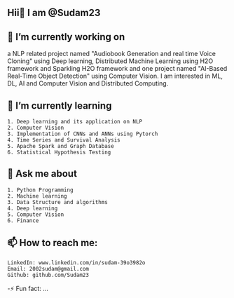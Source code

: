 ## Hii👋 I am @Sudam23
## 🔭 I’m currently working on 
 a NLP related project named "Audiobook Generation and real time Voice Cloning" using Deep learning, Distributed Machine Learning using H2O framework and Sparkling H2O framework and one project named "AI-Based Real-Time Object Detection" using Computer Vision. I am interested in ML, DL, AI and Computer Vision and Distributed Computing.

## 🌱 I’m currently learning 
    1. Deep learning and its application on NLP
    2. Computer Vision
    3. Implementation of CNNs and ANNs using Pytorch
    4. Time Series and Survival Analysis
    5. Apache Spark and Graph Database
    6. Statistical Hypothesis Testing
    
## 💬 Ask me about 
    1. Python Programming
    2. Machine learning 
    3. Data Structure and algorithms
    4. Deep learning 
    5. Computer Vision
    6. Finance 


## 📫 How to reach me: 
    LinkedIn: www.linkedin.com/in/sudam-39o3982o
    Email: 2002sudam@gmail.com
    Github: github.com/Sudam23

-⚡ Fun fact: ...
<!--
**Sudam23/Sudam23** is a ✨ _special_ ✨ repository because its `README.md` (this file) appears on your GitHub profile.

Here are some ideas to get you started:

- 🔭 I’m currently working on ...
- 🌱 I’m currently learning ...
- 👯 I’m looking to collaborate on ...
- 🤔 I’m looking for help with ...
- 💬 Ask me about ...
- 📫 How to reach me: ...
- 😄 Pronouns: ...
- ⚡ Fun fact: ...
-->
